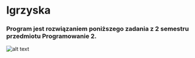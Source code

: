 # Igrzyska
### Program jest rozwiązaniem poniższego zadania z 2 semestru przedmiotu Programowanie 2.


![alt text](https://i.imgur.com/626nhCo.png)
